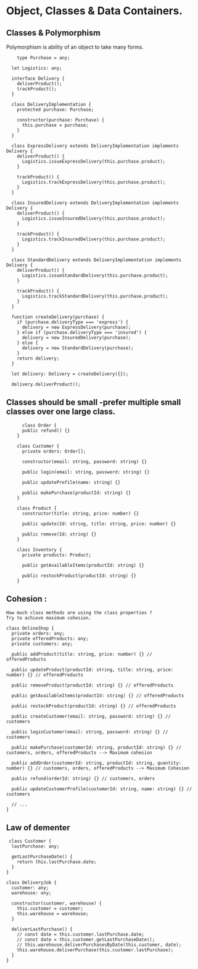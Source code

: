 # Object, Classes & Data Containers.

  ## Classes & Polymorphism
  
  Polymorphism is ability of an object to take many forms.
  
        type Purchase = any;

      let Logistics: any;

      interface Delivery {
        deliverProduct();
        trackProduct();
      }

      class DeliveryImplementation {
        protected purchase: Purchase;

        constructor(purchase: Purchase) {
          this.purchase = purchase;
        }
      }

      class ExpressDelivery extends DeliveryImplementation implements Delivery {
        deliverProduct() {
          Logistics.issueExpressDelivery(this.purchase.product);
        }

        trackProduct() {
          Logistics.trackExpressDelivery(this.purchase.product);
        }
      }

      class InsuredDelivery extends DeliveryImplementation implements Delivery {
        deliverProduct() {
          Logistics.issueInsuredDelivery(this.purchase.product);
        }

        trackProduct() {
          Logistics.trackInsuredDelivery(this.purchase.product);
        }
      }

      class StandardDelivery extends DeliveryImplementation implements Delivery {
        deliverProduct() {
          Logistics.issueStandardDelivery(this.purchase.product);
        }

        trackProduct() {
          Logistics.trackStandardDelivery(this.purchase.product);
        }
      }

      function createDelivery(purchase) {
        if (purchase.deliveryType === 'express') {
          delivery = new ExpressDelivery(purchase);
        } else if (purchase.deliveryType === 'insured') {
          delivery = new InsuredDelivery(purchase);
        } else {
          delivery = new StandardDelivery(purchase);
        }
        return delivery;
      }

      let delivery: Delivery = createDelivery({});

      delivery.deliverProduct();
      
      
  ## Classes should be small -prefer multiple small classes over one large class.

          class Order {
          public refund() {}
        }

        class Customer {
          private orders: Order[];

          constructor(email: string, password: string) {}

          public login(email: string, password: string) {}

          public updateProfile(name: string) {}

          public makePurchase(productId: string) {}
        }

        class Product {
          constructor(title: string, price: number) {}

          public update(Id: string, title: string, price: number) {}

          public remove(Id: string) {}
        }

        class Inventory {
          private products: Product;

          public getAvailableItems(productId: string) {}

          public restockProduct(productId: string) {}
        }
        
 
  ## Cohesion :
  
    How much class methods are using the class properties ?
    Try to achieve maximum cohesion.

    class OnlineShop {
      private orders: any;
      private offeredProducts: any;
      private customers: any;

      public addProduct(title: string, price: number) {} // offeredProducts

      public updateProduct(productId: string, title: string, price: number) {} // offeredProducts

      public removeProduct(productId: string) {} // offeredProducts

      public getAvailableItems(productId: string) {} // offeredProducts

      public restockProduct(productId: string) {} // offeredProducts

      public createCustomer(email: string, password: string) {} // customers

      public loginCustomer(email: string, password: string) {} // customers

      public makePurchase(customerId: string, productId: string) {} // customers, orders, offeredProducts --> Maximum cohesion

      public addOrder(customerId: string, productId: string, quantity: number) {} // customers, orders, offeredProducts --> Maximum Cohesion

      public refund(orderId: string) {} // customers, orders

      public updateCustomerProfile(customerId: string, name: string) {} // customers

      // ...
    }
    
    
## Law of dementer

     class Customer {
      lastPurchase: any;

      getLastPurchaseDate() {
        return this.lastPurchase.date;
      }
    }

    class DeliveryJob {
      customer: any;
      warehouse: any;

      constructor(customer, warehouse) {
        this.customer = customer;
        this.warehouse = warehouse;
      }

      deliverLastPurchase() {
        // const date = this.customer.lastPurchase.date;
        // const date = this.customer.getLastPurchaseDate();
        // this.warehouse.deliverPurchasesByDate(this.customer, date);
        this.warehouse.deliverPurchase(this.customer.lastPurchase);
      }
    }
  
  
  
    
